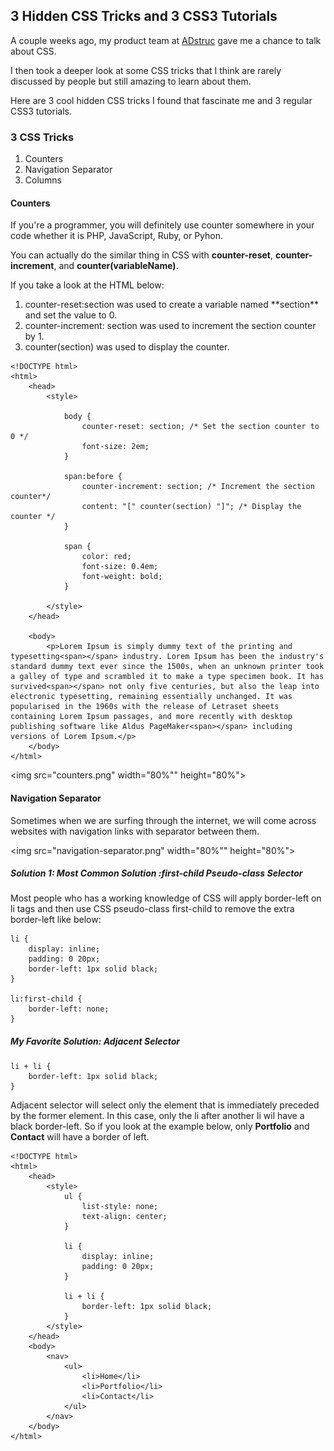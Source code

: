 ## 3 Hidden CSS Tricks and 3 CSS3 Tutorials

A couple weeks ago, my product team at [ADstruc](https://adstruc.com) gave me a chance to talk about CSS. 

I then took a deeper look at some CSS tricks that I think are rarely discussed by people but still amazing to learn about them.

Here are 3 cool hidden CSS tricks I found that fascinate me and 3 regular CSS3 tutorials.

### 3 CSS Tricks
1. Counters
2. Navigation Separator
3. Columns

#### Counters

If you're a programmer, you will definitely use counter somewhere in your code whether it is PHP, JavaScript, Ruby, or Pyhon.

You can actually do the similar thing in CSS with **counter-reset**, **counter-increment**, and **counter(variableName)**.

If you take a look at the HTML below:
<ol>
	<li>counter-reset:section was used to create a variable named **section** and set the value to 0.</li>
	<li>counter-increment: section was used to increment the section counter by 1.</li>
	<li>counter(section) was used to display the counter.</li>
</ol>


    <!DOCTYPE html>
    <html>
        <head>
            <style>

                body {
                    counter-reset: section; /* Set the section counter to 0 */
                    font-size: 2em;
                }

                span:before {
                    counter-increment: section; /* Increment the section counter*/
                    content: "[" counter(section) "]"; /* Display the counter */
                }

                span {
                    color: red;
                    font-size: 0.4em;
                    font-weight: bold;
                }

            </style>
        </head>

        <body>
            <p>Lorem Ipsum is simply dummy text of the printing and typesetting<span></span> industry. Lorem Ipsum has been the industry's standard dummy text ever since the 1500s, when an unknown printer took a galley of type and scrambled it to make a type specimen book. It has survived<span></span> not only five centuries, but also the leap into electronic typesetting, remaining essentially unchanged. It was popularised in the 1960s with the release of Letraset sheets containing Lorem Ipsum passages, and more recently with desktop publishing software like Aldus PageMaker<span></span> including versions of Lorem Ipsum.</p>
        </body>
    </html>


<img src="counters.png" width="80%"" height="80%">


#### Navigation Separator

Sometimes when we are surfing through the internet, we will come across websites with navigation links with separator between them.

<img src="navigation-separator.png" width="80%"" height="80%">

##### Solution 1: Most Common Solution :first-child Pseudo-class Selector
Most people who has a working knowledge of CSS will apply border-left on li tags and then use CSS pseudo-class first-child to remove the extra border-left like below:

	li {
        display: inline;
        padding: 0 20px;
		border-left: 1px solid black;
	}
    
    li:first-child {
    	border-left: none;
    }
    
##### My Favorite Solution: Adjacent Selector
	li + li {
		border-left: 1px solid black;
	}
    
Adjacent selector will select only the element that is immediately preceded by the former element. In this case, only the li after another li wil have a black border-left. So if you look at the example below, only **Portfolio** and **Contact** will have a border of left.

    <!DOCTYPE html>
    <html>
        <head>
            <style>
                ul {
                    list-style: none;
                    text-align: center;
                }

                li {
                    display: inline;
                    padding: 0 20px;
                }

                li + li {
                    border-left: 1px solid black;
                }
            </style>
        </head>
        <body>
            <nav>
                <ul>
                    <li>Home</li>
                    <li>Portfolio</li>
                    <li>Contact</li>
                </ul>
            </nav>
        </body>
    </html>